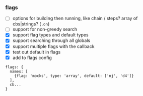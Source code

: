 ### flags
- [ ] options for building then running, like chain / steps? array of cbs|strings? (`.on`)
- [ ] support for non-greedy search
- [x] support flag types and default types
- [x] support searching through all globals
- [x] support multiple flags with the callback
- [x] test out default in flags
- [x] add to flags config

```
flags: {
  names: [
    {flag: 'mocks', type: 'array', default: ['nj', 'd4']}
  ],
  cb...
}
```
